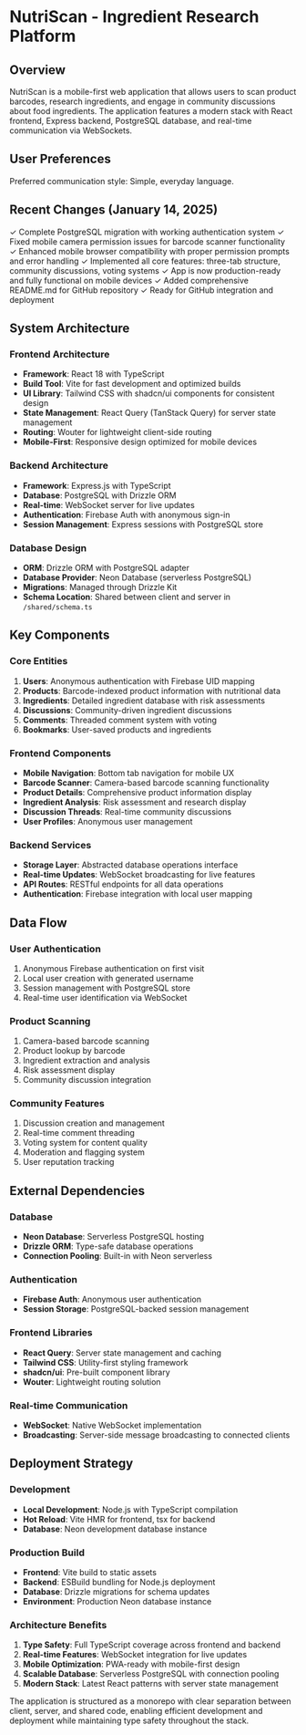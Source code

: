 # NutriScan - Ingredient Research Platform

## Overview

NutriScan is a mobile-first web application that allows users to scan product barcodes, research ingredients, and engage in community discussions about food ingredients. The application features a modern stack with React frontend, Express backend, PostgreSQL database, and real-time communication via WebSockets.

## User Preferences

Preferred communication style: Simple, everyday language.

## Recent Changes (January 14, 2025)

✓ Complete PostgreSQL migration with working authentication system
✓ Fixed mobile camera permission issues for barcode scanner functionality  
✓ Enhanced mobile browser compatibility with proper permission prompts and error handling
✓ Implemented all core features: three-tab structure, community discussions, voting systems
✓ App is now production-ready and fully functional on mobile devices
✓ Added comprehensive README.md for GitHub repository
✓ Ready for GitHub integration and deployment

## System Architecture

### Frontend Architecture
- **Framework**: React 18 with TypeScript
- **Build Tool**: Vite for fast development and optimized builds
- **UI Library**: Tailwind CSS with shadcn/ui components for consistent design
- **State Management**: React Query (TanStack Query) for server state management
- **Routing**: Wouter for lightweight client-side routing
- **Mobile-First**: Responsive design optimized for mobile devices

### Backend Architecture
- **Framework**: Express.js with TypeScript
- **Database**: PostgreSQL with Drizzle ORM
- **Real-time**: WebSocket server for live updates
- **Authentication**: Firebase Auth with anonymous sign-in
- **Session Management**: Express sessions with PostgreSQL store

### Database Design
- **ORM**: Drizzle ORM with PostgreSQL adapter
- **Database Provider**: Neon Database (serverless PostgreSQL)
- **Migrations**: Managed through Drizzle Kit
- **Schema Location**: Shared between client and server in `/shared/schema.ts`

## Key Components

### Core Entities
1. **Users**: Anonymous authentication with Firebase UID mapping
2. **Products**: Barcode-indexed product information with nutritional data
3. **Ingredients**: Detailed ingredient database with risk assessments
4. **Discussions**: Community-driven ingredient discussions
5. **Comments**: Threaded comment system with voting
6. **Bookmarks**: User-saved products and ingredients

### Frontend Components
- **Mobile Navigation**: Bottom tab navigation for mobile UX
- **Barcode Scanner**: Camera-based barcode scanning functionality
- **Product Details**: Comprehensive product information display
- **Ingredient Analysis**: Risk assessment and research display
- **Discussion Threads**: Real-time community discussions
- **User Profiles**: Anonymous user management

### Backend Services
- **Storage Layer**: Abstracted database operations interface
- **Real-time Updates**: WebSocket broadcasting for live features
- **API Routes**: RESTful endpoints for all data operations
- **Authentication**: Firebase integration with local user mapping

## Data Flow

### User Authentication
1. Anonymous Firebase authentication on first visit
2. Local user creation with generated username
3. Session management with PostgreSQL store
4. Real-time user identification via WebSocket

### Product Scanning
1. Camera-based barcode scanning
2. Product lookup by barcode
3. Ingredient extraction and analysis
4. Risk assessment display
5. Community discussion integration

### Community Features
1. Discussion creation and management
2. Real-time comment threading
3. Voting system for content quality
4. Moderation and flagging system
5. User reputation tracking

## External Dependencies

### Database
- **Neon Database**: Serverless PostgreSQL hosting
- **Drizzle ORM**: Type-safe database operations
- **Connection Pooling**: Built-in with Neon serverless

### Authentication
- **Firebase Auth**: Anonymous user authentication
- **Session Storage**: PostgreSQL-backed session management

### Frontend Libraries
- **React Query**: Server state management and caching
- **Tailwind CSS**: Utility-first styling framework
- **shadcn/ui**: Pre-built component library
- **Wouter**: Lightweight routing solution

### Real-time Communication
- **WebSocket**: Native WebSocket implementation
- **Broadcasting**: Server-side message broadcasting to connected clients

## Deployment Strategy

### Development
- **Local Development**: Node.js with TypeScript compilation
- **Hot Reload**: Vite HMR for frontend, tsx for backend
- **Database**: Neon development database instance

### Production Build
- **Frontend**: Vite build to static assets
- **Backend**: ESBuild bundling for Node.js deployment
- **Database**: Drizzle migrations for schema updates
- **Environment**: Production Neon database instance

### Architecture Benefits
1. **Type Safety**: Full TypeScript coverage across frontend and backend
2. **Real-time Features**: WebSocket integration for live updates
3. **Mobile Optimization**: PWA-ready with mobile-first design
4. **Scalable Database**: Serverless PostgreSQL with connection pooling
5. **Modern Stack**: Latest React patterns with server state management

The application is structured as a monorepo with clear separation between client, server, and shared code, enabling efficient development and deployment while maintaining type safety throughout the stack.